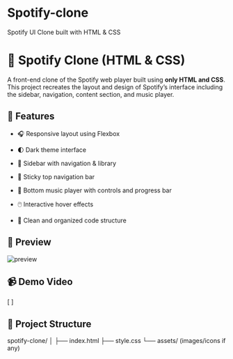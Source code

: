 # Spotify-clone
Spotify UI Clone built with HTML & CSS
# 🎵 Spotify Clone (HTML & CSS)

A front-end clone of the Spotify web player built using **only HTML and CSS**. This project recreates the layout and design of Spotify’s interface including the sidebar, navigation, content section, and music player.

## 🚀 Features

- 🎧 Responsive layout using Flexbox
- 🌓 Dark theme interface

- 📂 Sidebar with navigation & library
- 📌 Sticky top navigation bar
- 🎼 Bottom music player with controls and progress bar
- 🖱️ Interactive hover effects
- 🧼 Clean and organized code structure

## 📸 Preview

![preview](https://github.com/user-attachments/assets/1ad8f1ec-14a1-459e-a292-db0dfa35e141)


## 📹 Demo Video

[ ]

## 📁 Project Structure
spotify-clone/
│
├── index.html
├── style.css
└── assets/   (images/icons if any)



